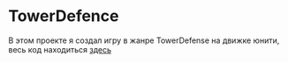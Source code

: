 # TowerDefence
В этом проекте я создал игру в жанре TowerDefense на движке юнити, весь код находиться [здесь](https://github.com/SokolyukMisha/TowerDefence/tree/main/Tower%20Defense/Assets/Scripts)
